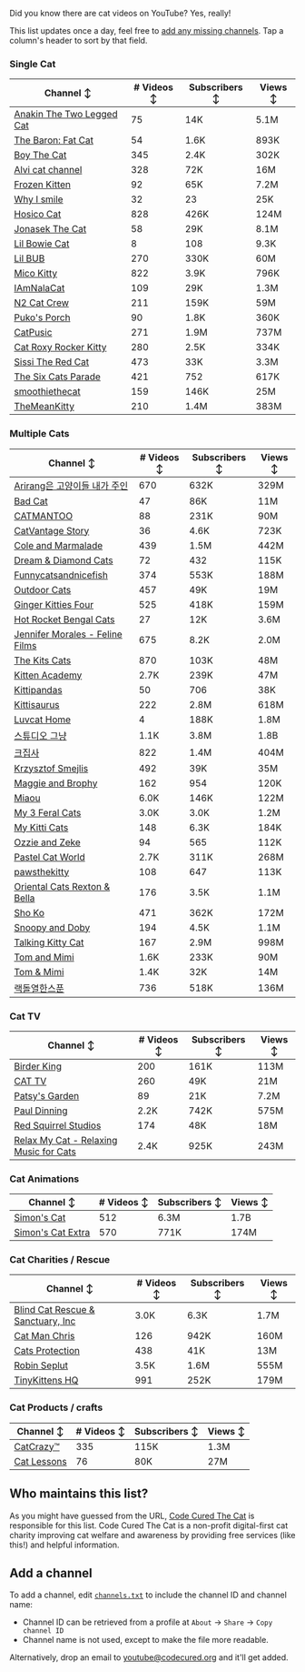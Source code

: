 Did you know there are cat videos on YouTube? Yes, really!

This list updates once a day, feel free to [add any missing channels](#add-a-channel). Tap a column's header to sort by that field.


### Single Cat

| Channel ↕ | # Videos ↕ | Subscribers ↕ | Views ↕ |
| --- | --- | --- | --- |
| [Anakin The Two Legged Cat](https://youtube.com/@anakintwolegs) | 75 | 14K | 5.1M |
| [The Baron: Fat Cat](https://youtube.com/@thebaronfatcat6603) | 54 | 1.6K | 893K |
| [Boy The Cat](https://youtube.com/@boythecat) | 345 | 2.4K | 302K |
| [Alvi cat channel](https://youtube.com/@alvicatchannel) | 328 | 72K | 16M |
| [Frozen Kitten](https://youtube.com/@frozenkitten) | 92 | 65K | 7.2M |
| [Why I smile](https://youtube.com/@whyismile) | 32 | 23 | 25K |
| [Hosico Cat](https://youtube.com/@hosico_cat) | 828 | 426K | 124M |
| [Jonasek The Cat](https://youtube.com/@jonasekthecat) | 58 | 29K | 8.1M |
| [Lil Bowie Cat](https://youtube.com/@lilbowiecat9121) | 8 | 108 | 9.3K |
| [Lil BUB](https://youtube.com/@lilbub) | 270 | 330K | 60M |
| [Mico Kitty](https://youtube.com/@micokitty) | 822 | 3.9K | 796K |
| [IAmNalaCat](https://youtube.com/@iamnalacat) | 109 | 29K | 1.3M |
| [N2 Cat Crew](https://youtube.com/@n2catcrew) | 211 | 159K | 59M |
| [Puko's Porch](https://youtube.com/@pukosporch) | 90 | 1.8K | 360K |
| [CatPusic](https://youtube.com/@catpusic) | 271 | 1.9M | 737M |
| [Cat Roxy Rocker Kitty](https://youtube.com/@rockerroxy) | 280 | 2.5K | 334K |
| [Sissi The Red Cat](https://youtube.com/@veterinarylife) | 473 | 33K | 3.3M |
| [The Six Cats Parade](https://youtube.com/@thesixcatsparade) | 421 | 752 | 617K |
| [smoothiethecat](https://youtube.com/@smoothiethecat) | 159 | 146K | 25M |
| [TheMeanKitty](https://youtube.com/@themeankitty) | 210 | 1.4M | 383M |

### Multiple Cats

| Channel ↕ | # Videos ↕ | Subscribers ↕ | Views ↕ |
| --- | --- | --- | --- |
| [Arirang은 고양이들 내가 주인](https://youtube.com/@아리랑은고양이들) | 670 | 632K | 329M |
| [Bad Cat](https://youtube.com/@badcattube) | 47 | 86K | 11M |
| [CATMANTOO](https://youtube.com/@catmantoo) | 88 | 231K | 90M |
| [CatVantage Story](https://youtube.com/@catvantagestory) | 36 | 4.6K | 723K |
| [Cole and Marmalade](https://youtube.com/@coleandmarmalade) | 439 | 1.5M | 442M |
| [Dream & Diamond Cats](https://youtube.com/@dreamdiamondcats) | 72 | 432 | 115K |
| [Funnycatsandnicefish](https://youtube.com/@funnycatsandnicefish) | 374 | 553K | 188M |
| [Outdoor Cats](https://youtube.com/@gbccats) | 457 | 49K | 19M |
| [Ginger Kitties Four](https://youtube.com/@gingerkittiesfour) | 525 | 418K | 159M |
| [Hot Rocket Bengal Cats](https://youtube.com/@hotrocketbengalcats) | 27 | 12K | 3.6M |
| [Jennifer Morales - Feline Films](https://youtube.com/@jennifermoralesfelinefilms) | 675 | 8.2K | 2.0M |
| [The Kits Cats](https://youtube.com/@drnworbskitscats) | 870 | 103K | 48M |
| [Kitten Academy](https://youtube.com/@kittenacademy) | 2.7K | 239K | 47M |
| [Kittipandas](https://youtube.com/@kittipandas) | 50 | 706 | 38K |
| [Kittisaurus](https://youtube.com/@kittisaurus) | 222 | 2.8M | 618M |
| [Luvcat Home](https://youtube.com/@claireluvcat) | 4 | 188K | 1.8M |
| [스튜디오 그냥](https://youtube.com/@studiognyang) | 1.1K | 3.8M | 1.8B |
| [크집사](https://youtube.com/@claire_luvcat) | 822 | 1.4M | 404M |
| [Krzysztof Smejlis](https://youtube.com/@bobonikita) | 492 | 39K | 35M |
| [Maggie and Brophy](https://youtube.com/@maggieandbrophy1327) | 162 | 954 | 120K |
| [Miaou](https://youtube.com/@miaou-cat) | 6.0K | 146K | 122M |
| [My 3 Feral Cats](https://youtube.com/@my3feralcats) | 3.0K | 3.0K | 1.2M |
| [My Kitti Cats](https://youtube.com/@mykitticats) | 148 | 6.3K | 184K |
| [Ozzie and Zeke](https://youtube.com/@ozzieandzeke) | 94 | 565 | 112K |
| [Pastel Cat World](https://youtube.com/@pastelcatworld) | 2.7K | 311K | 268M |
| [pawsthekitty](https://youtube.com/@pawsthekitty) | 108 | 647 | 113K |
| [Oriental Cats Rexton & Bella](https://youtube.com/@rextonorientalcat) | 176 | 3.5K | 1.1M |
| [Sho Ko](https://youtube.com/@shortyandkodi) | 471 | 362K | 172M |
| [Snoopy and Doby](https://youtube.com/@snoopyanddoby) | 194 | 4.5K | 1.1M |
| [Talking Kitty Cat](https://youtube.com/@stevecash83) | 167 | 2.9M | 998M |
| [Tom and Mimi](https://youtube.com/@tomandmimi) | 1.6K | 233K | 90M |
| [Tom & Mimi](https://youtube.com/@tom_and_mimi) | 1.4K | 32K | 14M |
| [랙돌열한스푼](https://youtube.com/@unboxingragdolls) | 736 | 518K | 136M |

### Cat TV

| Channel ↕ | # Videos ↕ | Subscribers ↕ | Views ↕ |
| --- | --- | --- | --- |
| [Birder King](https://youtube.com/@birderking) | 200 | 161K | 113M |
| [CAT TV](https://youtube.com/@cattvgames) | 260 | 49K | 21M |
| [Patsy's Garden](https://youtube.com/@patsysgarden) | 89 | 21K | 7.2M |
| [Paul Dinning](https://youtube.com/@pauldinningvideosforcats) | 2.2K | 742K | 575M |
| [Red Squirrel Studios](https://youtube.com/@redsquirrelstudios) | 174 | 48K | 18M |
| [Relax My Cat - Relaxing Music for Cats](https://youtube.com/@relaxmycat) | 2.4K | 925K | 243M |

### Cat Animations

| Channel ↕ | # Videos ↕ | Subscribers ↕ | Views ↕ |
| --- | --- | --- | --- |
| [Simon's Cat](https://youtube.com/@simonscat) | 512 | 6.3M | 1.7B |
| [Simon's Cat Extra](https://youtube.com/@simonscatextra) | 570 | 771K | 174M |

### Cat Charities / Rescue

| Channel ↕ | # Videos ↕ | Subscribers ↕ | Views ↕ |
| --- | --- | --- | --- |
| [Blind Cat Rescue & Sanctuary, Inc](https://youtube.com/@blindcatrescuesanctuary) | 3.0K | 6.3K | 1.7M |
| [Cat Man Chris](https://youtube.com/@catmanchrispoole) | 126 | 942K | 160M |
| [Cats Protection](https://youtube.com/@catsprotection) | 438 | 41K | 13M |
| [Robin Seplut](https://youtube.com/@robinseplut) | 3.5K | 1.6M | 555M |
| [TinyKittens HQ](https://youtube.com/@tinykittens) | 991 | 252K | 179M |

### Cat Products / crafts

| Channel ↕ | # Videos ↕ | Subscribers ↕ | Views ↕ |
| --- | --- | --- | --- |
| [CatCrazy™](https://youtube.com/@catcrazychannel) | 335 | 115K | 1.3M |
| [Cat Lessons](https://youtube.com/@catlessons) | 76 | 80K | 27M |


## Who maintains this list?

As you might have guessed from the URL, [Code Cured The Cat](https://codecured.org) is responsible for this list. Code Cured The Cat is a non-profit digital-first cat charity improving cat welfare and awareness by providing free services (like this!) and helpful information.

## Add a channel

To add a channel, edit [`channels.txt`](https://github.com/CodeCured/YouTubeIsForCats/blob/main/automation/channels.txt) to include the channel ID and channel name:
* Channel ID can be retrieved from a profile at `About` -> `Share` -> `Copy channel ID`
* Channel name is not used, except to make the file more readable.

Alternatively, drop an email to [youtube@codecured.org](mailto:youtube@codecured.org) and it'll get added.
